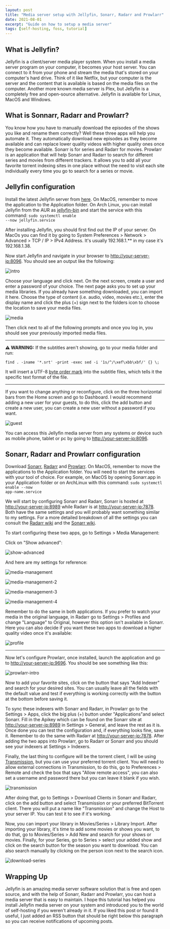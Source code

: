 ```yaml
---
layout: post
title: "Media server setup with Jellyfin, Sonarr, Radarr and Prowlarr"
date: 2021-08-01
excerpt: "Guide on how to setup a media server"
tags: [self-hosting, foss, tutorial]
---
```


## What is Jellyfin?

Jellyfin is a client/server media player system. When you install a media server program on your computer, it becomes your host server. You can connect to it from your phone and stream the media that's stored on your computer's hard drive. Think of it like Netflix, but your computer is the server and the content that is available is based on the media files on the computer. Another more known media server is Plex, but Jellyfin is a completely free and open-source alternative. Jellyfin is available for Linux, MacOS and Windows.

## What is Sonnarr, Radarr and Prowlarr?

You know how you have to manually download the episodes of the shows you like and rename them correctly? Well these three apps will help you automate it. They automatically download new episodes as they become available and can replace lower quality videos with higher quality ones once they become available. Sonarr is for series and Radarr for movies. Prowlarr is an application that will help Sonarr and Radarr to search for different series and movies from different trackers. It allows you to add all your favorite torrent indexing sites in one place without the need to visit each site individually every time you go to search for a series or movie.

## Jellyfin configuration
Install the latest Jellyfin server from [here](https://jellyfin.org/downloads/). On MacOS, remember to move the application to the Application folder. On Arch Linux, you can install Jellyfin from the AUR as [jellyfin-bin](https://aur.archlinux.org/packages/jellyfin-bin/) and start the service with this command: <code>sudo systemctl enable --now  jellyfin.service</code>

After installing Jellyfin, you should first find out the IP of your server. On MacOs you can find it by going to System Preferences > Network > Advanced > TCP / IP > IPv4 Address. It's usually 192.168.1.** in my case it's 192.168.1.38.

Now start Jellyfin and navigate in your browser to <http://your-server-ip:8096>. You should see an output like the following: 

![intro](https://user-images.githubusercontent.com/34800654/127638294-1a55f7bc-203b-4f1d-8c64-57cea243a151.png)

Choose your language and click next. On the next screen, create a user and enter a password of your choice. The next page asks you to set up your media libraries. If you already have something downloaded, you can import it here. Choose the type of content (i.e. audio, video, movies etc.), enter the display name and click the plus (+) sign next to the folders icon to choose the location to save your media files.

![media](https://user-images.githubusercontent.com/34800654/127638456-629794ac-c89d-4535-b576-0ee052431ef6.png)

Then click next to all of the following prompts and once you log in, you should see your previously imported media files.

---
**⚠ WARNING:** If the subtitles aren't showing, go to your media folder and run:

```
find . -iname '*.srt' -print -exec sed -i '1s/^/\xef\xbb\xbf/' {} \;
```

It will insert a UTF-8 [byte order mark](https://wikiless.org/wiki/Byte_order_mark?lang=en) into the subtitle files, which tells it the specific text format of the file.

---

If you want to change anything or reconfigure, click on the three horizontal bars from the Home screen and go to Dashboard. I would recommend adding a new user for your guests, to do this, click the add button and create a new user, you can create a new user without a password if you want.

![guest](https://user-images.githubusercontent.com/34800654/127638487-ca3fb107-4c39-4874-8915-cd34aefb6723.png)

You can access this Jellyfin media server from any systems or device such as mobile phone, tablet or pc by going to <http://your-server-ip:8096>. 

## Sonarr, Radarr and Prowlarr configuration

Download [Sonarr](https://sonarr.tv/#download), [Radarr](https://radarr.video/#download) and [Prowlarr](https://wiki.servarr.com/prowlarr/installation). On MacOS, remember to move the applications to the Application folder. You will need to start the services with your tool of choice. For example, on MacOS by opening Sonarr.app in your Application folder or on ArchLinux with this command: <code>sudo systemctl enable --now  app-name.service</code>

We will start by configuring Sonarr and Radarr, Sonarr is hosted at <http://your-server-ip:8989> while Radarr is at <http://your-server-ip:7878>. Both have the same settings and you will probably want something similar to my settings. For a more detailed breakdown of all the settings you can consult the [Radarr wiki](https://wiki.servarr.com/radarr/settings) and the [Sonarr wiki](https://wiki.servarr.com/sonarr/settings).

To start configuring these two apps, go to Settings > Media Management:

Click on "Show advanced":

![show-advanced](https://user-images.githubusercontent.com/34800654/127638582-91321adb-44e7-4d6c-a504-faa02325a5bc.png)

And here are my settings for reference:

![media-management](https://user-images.githubusercontent.com/34800654/127642257-f6d2a2d7-36cc-4e73-ae36-9f0863e20838.png)

![media-management-2](https://user-images.githubusercontent.com/34800654/127642314-e494fc8f-15f6-4c97-9f1b-c4788366f12f.png)

![media-management-3](https://user-images.githubusercontent.com/34800654/127642834-74f8c34c-b370-46cf-92c0-4c6ed6e79ba1.png)

![media-management-4](https://user-images.githubusercontent.com/34800654/127642447-6d2e3976-1ce1-41f3-bef7-bb7351077d32.png)

Remember to do the same in both applications. If you prefer to watch your media in the original language, in Radarr go to Settings > Profiles and change "Language" to Original, however this option isn't available in Sonarr. Here you can also decide if you want these two apps to download a higher quality video once it's available:

![profile](https://user-images.githubusercontent.com/34800654/127638683-5eaa844f-578c-4868-bc6b-997d00030b18.png)

<hr>

Now let's configure Prowlarr, once installed, launch the application and go to <http://your-server-ip:9696>. You should be see something like this:

![prowlarr-intro](https://user-images.githubusercontent.com/34800654/127785792-4a61c9f0-97bf-4200-aea0-b7c774e97b1a.png)

Now to add your favorite sites, click on the button that says "Add Indexer" and search for your desired sites. You can usually leave all the fields with the default value and test if everything is working correctly with the button at the bottom before saving it.

To sync these indexers with Sonarr and Radarr, in Prowlarr go to the Settings > Apps, click the big plus (+) button under "Applications"and select Sonarr. Fill in the Apikey which can be found on the Sonarr site at <http://your-server-ip:8989> in Settings > General, and leave the rest as it is. Once done you can test the configuration and, if everything looks fine, save it. Remember to do the same with Radarr at <http://your-server-ip:7878>. After adding the two apps into Prowlarr, go to Radarr or Sonarr and you should see your indexers at Settings > Indexers.

Finally, the last thing to configure will be the torrent client, I will be using [Transmission](https://transmissionbt.com/download/), but you can use your preferred torrent client. You will need to allow external connections in Transmission, to do this, go to Preferences > Remote and check the box that says "Allow remote access", you can also set a username and password there but you can leave it blank if you wish.

![transmission](https://user-images.githubusercontent.com/34800654/127638756-f2ea8112-8171-4db8-ae03-2184a64c1d3e.png)

After doing that, go to Settings > Download Clients in Sonarr and Radarr, click on the add button and select Transmission or your preferred BitTorrent client. There you will put a name like "Transmission" and change the Host to your server IP. You can test it to see if it's working.

Now, you can import your library in Movies/Series > Library Import. After importing your library, it's time to add some movies or shows you want, to do that, go to Movies/Series > Add New and search for your shows or movies. Finally, for your Series, go to Series > select your added show and click on the search button for the season you want to download. You can also search manually by clicking on the person icon next to the search icon.

![download-series](https://user-images.githubusercontent.com/34800654/127644257-55aa3ac6-743b-4d8a-a485-7918313dd5c9.png)

## Wrapping Up

Jellyfin is an amazing media server software solution that is free and open source, and with the help of Sonarr, Radarr and Prowlarr, you can host a media server that is easy to maintain. I hope this tutorial has helped you install Jellyfin media server on your system and introduced you to the world of self-hosting if you weren't already in it. If you liked this post or found it useful, I just added an RSS button that should be right below this paragraph so you can receive notifications of upcoming posts.